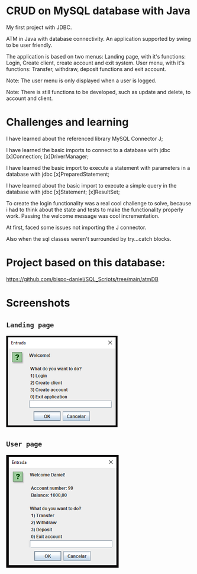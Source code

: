 # CRUD on MySQL database with Java
My first project with JDBC.

ATM in Java with database connectivity. An application supported by swing to be user friendly.

The application is based on two menus:
    Landing page, with it's functions: Login, Create client, create account and exit system.
    User menu, with it's functions: Transfer, withdraw, deposit functions and exit account.

Note: The user menu is only displayed when a user is logged.

Note: There is still functions to be developed, such as update and delete, to account and client.

# Challenges and learning
I have learned about the referenced library MySQL Connector J;

I have learned the basic imports to connect to a database with jdbc
    [x]Connection;
    [x]DriverManager;

I have learned the basic import to execute a statement with parameters in a database with jdbc
    [x]PreparedStatement;
    
I have learned about the basic import to execute a simple query in the database with jdbc
    [x]Statement;
    [x]ResultSet;

To create the login functionality was a real cool challenge to solve, because i had to think about the state and tests to make the functionality properly work. Passing the welcome message was cool incrementation.

At first, faced some issues not importing the J connector.

Also when the sql classes weren't surrounded by try...catch blocks.

# Project based on this database:
https://github.com/bispo-daniel/SQL_Scripts/tree/main/atmDB

# Screenshots
## `Landing page`
![all-text](https://github.com/bispo-daniel/CRUD_JavaATM/blob/main/LandingPageScreenshot.png)

## `User page`
![all-text](https://github.com/bispo-daniel/CRUD_JavaATM/blob/main/UserPageScreenshot.png)